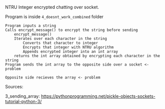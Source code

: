 NTRU Integer encrypted chatting over socket. 

Program is inside `4_doesnt_work_combined` folder

```
Program inputs a string
Calls encrypt_message() to encrypt the string before sending
    encrypt_message()
    Iterates over each character in the string
        Converts that character to integer
        Encrypts that integer with NTRU algorithm
        Appends encrypted integer into an int array
    returns the int array obtained by encrypting each character in the string
Program sends the int array to the opposite side over a socket <- problem

Opposite side recieves the array <- problem
```

Sources:

3_sending_array: https://pythonprogramming.net/pickle-objects-sockets-tutorial-python-3/
